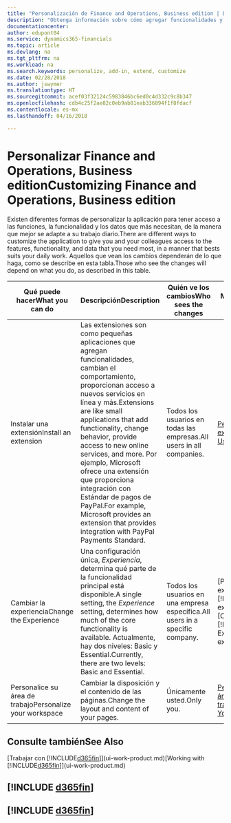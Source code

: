 ```yaml
---
title: "Personalización de Finance and Operations, Business edition | Documentos de Microsoft"
description: "Obtenga información sobre cómo agregar funcionalidades y personalizar Finance and Operations, Business edition."
documentationcenter: 
author: edupont04
ms.service: dynamics365-financials
ms.topic: article
ms.devlang: na
ms.tgt_pltfrm: na
ms.workload: na
ms.search.keywords: personalize, add-in, extend, customize
ms.date: 02/28/2018
ms.author: jswymer
ms.translationtype: HT
ms.sourcegitcommit: acef03f32124c5983846bc6ed0c4d332c9c8b347
ms.openlocfilehash: cdb4c25f2ae82c0eb9ab81eab336894f1f8fdacf
ms.contentlocale: es-mx
ms.lasthandoff: 04/16/2018

---
```

# <a name="customizing-finance-and-operations-business-edition"></a><span data-ttu-id="2ca92-103">Personalizar Finance and Operations, Business edition</span><span class="sxs-lookup"><span data-stu-id="2ca92-103">Customizing Finance and Operations, Business edition</span></span>
<!--NAV # Customizing Dynamics NAV -->
<span data-ttu-id="2ca92-104">Existen diferentes formas de personalizar la aplicación para tener acceso a las funciones, la funcionalidad y los datos que más necesitan, de la manera que mejor se adapte a su trabajo diario.</span><span class="sxs-lookup"><span data-stu-id="2ca92-104">There are different ways to customize the application to give you and your colleagues access to the features, functionality, and data that you need most, in a manner that bests suits your daily work.</span></span> <span data-ttu-id="2ca92-105">Aquellos que vean los cambios dependerán de lo que haga, como se describe en esta tabla.</span><span class="sxs-lookup"><span data-stu-id="2ca92-105">Those who see the changes will depend on what you do, as described in this table.</span></span>


|      <span data-ttu-id="2ca92-106">Qué puede hacer</span><span class="sxs-lookup"><span data-stu-id="2ca92-106">What you can do</span></span>       |                                                                                                              <span data-ttu-id="2ca92-107">Descripción</span><span class="sxs-lookup"><span data-stu-id="2ca92-107">Description</span></span>                                                                                                               |       <span data-ttu-id="2ca92-108">Quién ve los cambios</span><span class="sxs-lookup"><span data-stu-id="2ca92-108">Who sees the changes</span></span>       |                                       <span data-ttu-id="2ca92-109">Más información</span><span class="sxs-lookup"><span data-stu-id="2ca92-109">More information</span></span>                                       |
|----------------------------|----------------------------------------------------------------------------------------------------------------------------------------------------------------------------------------------------------------------------------------|----------------------------------|----------------------------------------------------------------------------------------------|
|    <span data-ttu-id="2ca92-110">Instalar una extensión</span><span class="sxs-lookup"><span data-stu-id="2ca92-110">Install an extension</span></span>    | <span data-ttu-id="2ca92-111">Las extensiones son como pequeñas aplicaciones que agregan funcionalidades, cambian el comportamiento, proporcionan acceso a nuevos servicios en línea y más.</span><span class="sxs-lookup"><span data-stu-id="2ca92-111">Extensions are like small applications that add functionality, change behavior, provide access to new online services, and more.</span></span> <span data-ttu-id="2ca92-112">Por ejemplo, Microsoft ofrece una extensión que proporciona integración con Estándar de pagos de PayPal.</span><span class="sxs-lookup"><span data-stu-id="2ca92-112">For example, Microsoft provides an extension that provides integration with PayPal Payments Standard.</span></span> |   <span data-ttu-id="2ca92-113">Todos los usuarios en todas las empresas.</span><span class="sxs-lookup"><span data-stu-id="2ca92-113">All users in all companies.</span></span>    |                       [<span data-ttu-id="2ca92-114">Personalizar con extensiones</span><span class="sxs-lookup"><span data-stu-id="2ca92-114">Customizing Using Extensions</span></span>](ui-extensions.md)                       |
|   <span data-ttu-id="2ca92-115">Cambiar la experiencia</span><span class="sxs-lookup"><span data-stu-id="2ca92-115">Change the Experience</span></span>    |                                     <span data-ttu-id="2ca92-116">Una configuración única, *Experiencia*, determina qué parte de la funcionalidad principal está disponible.</span><span class="sxs-lookup"><span data-stu-id="2ca92-116">A single setting, the *Experience* setting, determines how much of the core functionality is available.</span></span> <span data-ttu-id="2ca92-117">Actualmente, hay dos niveles: Basic y Essential.</span><span class="sxs-lookup"><span data-stu-id="2ca92-117">Currently, there are two levels: Basic and Essential.</span></span>                                      | <span data-ttu-id="2ca92-118">Todos los usuarios en una empresa específica.</span><span class="sxs-lookup"><span data-stu-id="2ca92-118">All users in a specific company.</span></span> | <span data-ttu-id="2ca92-119">[Personalizar la experiencia de [!INCLUDE[d365fin](includes/d365fin_md.md)]](ui-experiences.md)</span><span class="sxs-lookup"><span data-stu-id="2ca92-119">[Customizing Your [!INCLUDE[d365fin](includes/d365fin_md.md)] Experience](ui-experiences.md)</span></span> |
| <span data-ttu-id="2ca92-120">Personalice su área de trabajo</span><span class="sxs-lookup"><span data-stu-id="2ca92-120">Personalize your workspace</span></span> |                                                                                              <span data-ttu-id="2ca92-121">Cambiar la disposición y el contenido de las páginas.</span><span class="sxs-lookup"><span data-stu-id="2ca92-121">Change the layout and content of your pages.</span></span>                                                                                              |            <span data-ttu-id="2ca92-122">Únicamente usted.</span><span class="sxs-lookup"><span data-stu-id="2ca92-122">Only you.</span></span>             |                  [<span data-ttu-id="2ca92-123">Personalización de su área de trabajo</span><span class="sxs-lookup"><span data-stu-id="2ca92-123">Personalizing Your Workspace</span></span>](ui-personalization-user.md)                  |

## <a name="see-also"></a><span data-ttu-id="2ca92-124">Consulte también</span><span class="sxs-lookup"><span data-stu-id="2ca92-124">See Also</span></span>
<span data-ttu-id="2ca92-125">[Trabajar con [!INCLUDE[d365fin](includes/d365fin_md.md)]](ui-work-product.md)</span><span class="sxs-lookup"><span data-stu-id="2ca92-125">[Working with [!INCLUDE[d365fin](includes/d365fin_md.md)]](ui-work-product.md)</span></span>  

## [!INCLUDE [d365fin](includes/free_trial_md.md)]  
## [!INCLUDE [d365fin](includes/training_link_md.md)]

